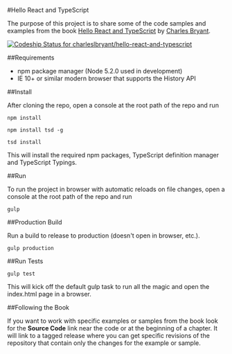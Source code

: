 
#Hello React and TypeScript

The purpose of this project is to share some of the code samples and examples from the book [Hello React and TypeScript](https://www.gitbook.com/book/charleslbryant/hello-react-and-typescript/details)  by [Charles Bryant](https://decoupledlogic.wordpress.com/). 

[ ![Codeship Status for charleslbryant/hello-react-and-typescript](https://codeship.com/projects/547ea050-a5fd-0133-eafe-326223f7077d/status?branch=master)](https://codeship.com/projects/129788)

##Requirements

- npm package manager (Node 5.2.0 used in development)
- IE 10+ or similar modern browser that supports the History API

##Install

After cloning the repo, open a console at the root path of the repo and run

`npm install`

`npm install tsd -g`

`tsd install`

This will install the required npm packages, TypeScript definition manager and TypeScript Typings.

##Run

To run the project in browser with automatic reloads on file changes, open a console at the root path of the repo and run

`gulp`

##Production Build

Run a build to release to production (doesn't open in browser, etc.).

`gulp production`

##Run Tests

`gulp test`

This will kick off the default gulp task to run all the magic and open the index.html page in a browser.

##Following the Book

If you want to work with specific examples or samples from the book look for the **Source Code** link near the code or at the beginning of a chapter. It will link to a tagged release where you can get specific revisions of the repository that contain only the changes for the example or sample.